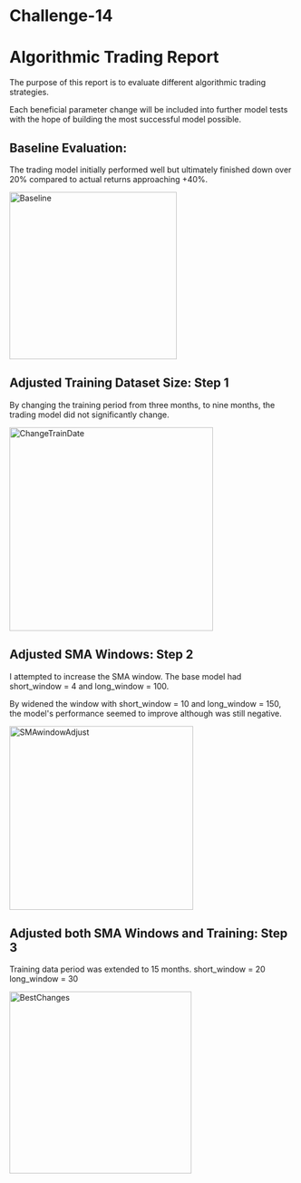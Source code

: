 # Challenge-14
# Algorithmic Trading Report

The purpose of this report is to evaluate different algorithmic trading strategies. 

Each beneficial parameter change will be included into further model tests with the hope of building the most successful model possible. 

## Baseline Evaluation:

The trading model initially performed well but ultimately finished down over 20% compared to actual returns approaching +40%.

<img width="295" alt="Baseline" src="https://user-images.githubusercontent.com/86026996/141701511-ee5e09db-aaf6-487c-8994-1a7858b9f653.png">

## Adjusted Training Dataset Size: Step 1

By changing the training period from three months, to nine months, the trading model did not significantly change. 


<img width="359" alt="ChangeTrainDate" src="https://user-images.githubusercontent.com/86026996/141702598-a6a9b404-128a-42b4-9dfe-51ce043ad0fd.png">


## Adjusted SMA Windows: Step 2

I attempted to increase the SMA window. The base model had short_window = 4 and long_window = 100.

By widened the window with short_window = 10 and long_window = 150, the model's performance seemed to improve although was still negative.

<img width="324" alt="SMAwindowAdjust" src="https://user-images.githubusercontent.com/86026996/141703313-deaccaf3-5fa9-4473-bea3-cacd37a1cc24.png">

## Adjusted both SMA Windows and Training: Step 3

Training data period was extended to 15 months. 
short_window = 20
long_window = 30


<img width="321" alt="BestChanges" src="https://user-images.githubusercontent.com/86026996/141704080-044df65f-0695-49f5-9168-a1d8cf173ebf.png">






